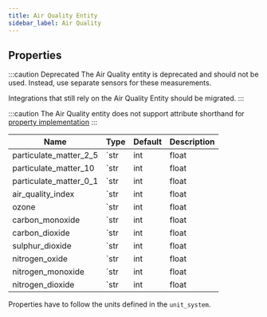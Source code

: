 ```yaml
---
title: Air Quality Entity
sidebar_label: Air Quality
---
```


## Properties

:::caution Deprecated
The Air Quality entity is deprecated and should not be used. Instead, use
separate sensors for these measurements.

Integrations that still rely on the Air Quality Entity should be migrated.
:::

:::caution
The Air Quality entity does not support attribute shorthand for [property implementation](../entity.md#entity-class-or-instance-attributes)
:::


| Name | Type | Default | Description
| ---- | ---- | ------- | -----------
| particulate_matter_2_5 | `str | int | float | None` | **Required** | The particulate matter 2.5 (<= 2.5 μm) level.
| particulate_matter_10 | `str | int | float | None` | `None` | The particulate matter 10 (<= 10 μm) level.
| particulate_matter_0_1 | `str | int | float | None` | `None` | The particulate matter 0.1 (<= 0.1 μm) level.
| air_quality_index | `str | int | float | None` | `None` | The Air Quality Index (AQI).
| ozone | `str | int | float | None` | `None` | The O3 (ozone) level.
| carbon_monoxide | `str | int | float | None` | `None` | The CO (carbon monoxide) level.
| carbon_dioxide | `str | int | float | None` | `None` | The CO2 (carbon dioxide) level.
| sulphur_dioxide | `str | int | float | None` | `None` | The SO2 (sulphur dioxide) level.
| nitrogen_oxide | `str | int | float | None` | `None` | The N2O (nitrogen oxide) level.
| nitrogen_monoxide | `str | int | float | None` | `None` | The NO (nitrogen monoxide) level.
| nitrogen_dioxide | `str | int | float | None` | `None` | The NO2 (nitrogen dioxide) level.

Properties have to follow the units defined in the `unit_system`.
